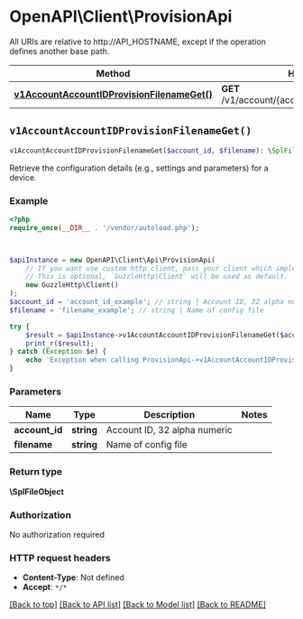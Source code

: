 # OpenAPI\Client\ProvisionApi

All URIs are relative to http://API_HOSTNAME, except if the operation defines another base path.

| Method | HTTP request | Description |
| ------------- | ------------- | ------------- |
| [**v1AccountAccountIDProvisionFilenameGet()**](ProvisionApi.md#v1AccountAccountIDProvisionFilenameGet) | **GET** /v1/account/{accountID}/provision/{filename} |  |


## `v1AccountAccountIDProvisionFilenameGet()`

```php
v1AccountAccountIDProvisionFilenameGet($account_id, $filename): \SplFileObject
```



Retrieve the configuration details (e.g., settings and parameters) for a device.

### Example

```php
<?php
require_once(__DIR__ . '/vendor/autoload.php');



$apiInstance = new OpenAPI\Client\Api\ProvisionApi(
    // If you want use custom http client, pass your client which implements `GuzzleHttp\ClientInterface`.
    // This is optional, `GuzzleHttp\Client` will be used as default.
    new GuzzleHttp\Client()
);
$account_id = 'account_id_example'; // string | Account ID, 32 alpha numeric
$filename = 'filename_example'; // string | Name of config file

try {
    $result = $apiInstance->v1AccountAccountIDProvisionFilenameGet($account_id, $filename);
    print_r($result);
} catch (Exception $e) {
    echo 'Exception when calling ProvisionApi->v1AccountAccountIDProvisionFilenameGet: ', $e->getMessage(), PHP_EOL;
}
```

### Parameters

| Name | Type | Description  | Notes |
| ------------- | ------------- | ------------- | ------------- |
| **account_id** | **string**| Account ID, 32 alpha numeric | |
| **filename** | **string**| Name of config file | |

### Return type

**\SplFileObject**

### Authorization

No authorization required

### HTTP request headers

- **Content-Type**: Not defined
- **Accept**: `*/*`

[[Back to top]](#) [[Back to API list]](../../README.md#endpoints)
[[Back to Model list]](../../README.md#models)
[[Back to README]](../../README.md)
